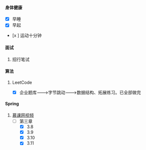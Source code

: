 #### 身体健康

- [x] 早睡
- [x] 早起
- [x ] 运动十分钟



#### 面试

 1. 招行笔试


#### 算法

1. LeetCode

   - [x] 企业题库--->字节跳动--->数据结构、拓展练习。已全部做完


#### Spring

1. [慕课网视频](https://www.imooc.com/video/18335)
   - [ ] 第三章
     - [x] 3.8
     - [x] 3.9
     - [x] 3.10
     - [x] 3.11
